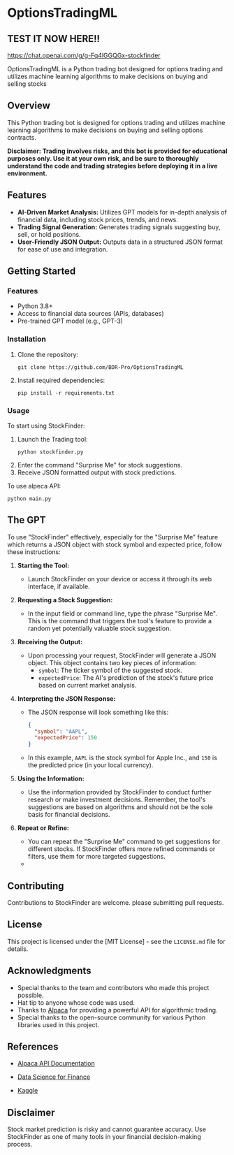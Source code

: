 # OptionsTradingML

## TEST IT NOW HERE!!
https://chat.openai.com/g/g-Fq4lGGQGx-stockfinder


OptionsTradingML is a Python trading bot designed for options trading and utilizes machine learning algorithms to make decisions on buying and selling stocks
## Overview

This Python trading bot is designed for options trading and utilizes machine learning algorithms to make decisions on buying and selling options contracts. 

**Disclaimer: Trading involves risks, and this bot is provided for educational purposes only. Use it at your own risk, and be sure to thoroughly understand the code and trading strategies before deploying it in a live environment.**

## Features
- **AI-Driven Market Analysis:** Utilizes GPT models for in-depth analysis of financial data, including stock prices, trends, and news.
- **Trading Signal Generation:** Generates trading signals suggesting buy, sell, or hold positions.
- **User-Friendly JSON Output:** Outputs data in a structured JSON format for ease of use and integration.

## Getting Started

### Features
- Python 3.8+
- Access to financial data sources (APIs, databases)
- Pre-trained GPT model (e.g., GPT-3)

### Installation
1. Clone the repository:
   ```
   git clone https://github.com/BDR-Pro/OptionsTradingML
   ```
2. Install required dependencies:
   ```
   pip install -r requirements.txt
   ```

### Usage
To start using StockFinder:
1. Launch the Trading tool:
   ```
   python stockfinder.py
   ```
2. Enter the command "Surprise Me" for stock suggestions.
3. Receive JSON formatted output with stock predictions.

To use alpeca API:
   ```
   python main.py
   ```


## The GPT

To use "StockFinder" effectively, especially for the "Surprise Me" feature which returns a JSON object with stock symbol and expected price, follow these instructions:

1. **Starting the Tool:**
   - Launch StockFinder on your device or access it through its web interface, if available.

2. **Requesting a Stock Suggestion:**
   - In the input field or command line, type the phrase "Surprise Me". This is the command that triggers the tool's feature to provide a random yet potentially valuable stock suggestion.

3. **Receiving the Output:**
   - Upon processing your request, StockFinder will generate a JSON object. This object contains two key pieces of information:
     - `symbol`: The ticker symbol of the suggested stock.
     - `expectedPrice`: The AI's prediction of the stock's future price based on current market analysis.

4. **Interpreting the JSON Response:**
   - The JSON response will look something like this:
     ```json
     {
       "symbol": "AAPL",
       "expectedPrice": 150
     }
     ```
   - In this example, `AAPL` is the stock symbol for Apple Inc., and `150` is the predicted price (in your local currency).

5. **Using the Information:**
   - Use the information provided by StockFinder to conduct further research or make investment decisions. Remember, the tool's suggestions are based on algorithms and should not be the sole basis for financial decisions.

6. **Repeat or Refine:**
   - You can repeat the "Surprise Me" command to get suggestions for different stocks. If StockFinder offers more refined commands or filters, use them for more targeted suggestions.
   - 
## Contributing
Contributions to StockFinder are welcome. please submitting pull requests.

## License
This project is licensed under the [MIT License] - see the `LICENSE.md` file for details.

## Acknowledgments
- Special thanks to the team and contributors who made this project possible.
- Hat tip to anyone whose code was used.
- Thanks to [Alpaca](https://alpaca.markets/) for providing a powerful API for algorithmic trading.
- Special thanks to the open-source community for various Python libraries used in this project.

## References

- [Alpaca API Documentation](https://alpaca.markets/docs/api-documentation/)

- [Data Science for Finance](https://www.datacamp.com/community/tutorials/finance-python-trading)

- [Kaggle](kaggle.com)

## Disclaimer
Stock market prediction is risky and cannot guarantee accuracy. Use StockFinder as one of many tools in your financial decision-making process.
